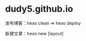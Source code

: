 # dudy5.github.io

发布博客：hexo clean => hexo deploy

新建文章：hexo new [layout] <title>，也可以直接在_drafts或_posts直接新建文件

配置域名解析：https://rainbomsea.xyz/2018/10/06/自定义博客域名/

如果你设置了自己的域名，就不能通过dudy5.github.io访问

*将多说duoshuo.js本地化：*

https://beeant0512.github.io/2016/03/21/duoshuo-embed-1458569563555/index.html

原始判断代码：ds.src = (document.location.protocol == 'https:' ? 'https:' : 'http:') + '//static.duoshuo.com/embed.js';

*本博客用的valine评论插卡*
添加评论教程：https://www.jianshu.com/p/938fc79c7371

# 修改记录

1. 20191222 将duoshuo.swig全部代码使用{# #}语法注释

# 目录说明

_config.yml	配置文件

public	生成的静态文件，这个目录最终会发布到服务器

scaffolds	一些通用的markdown模板

source	编写的markdown文件，_drafts草稿文件，_posts发布的文章

themes	博客的模板
